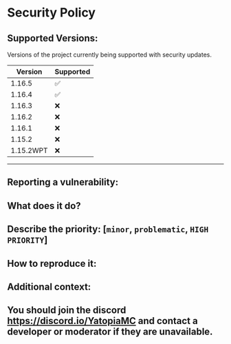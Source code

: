 # Security Policy

## Supported Versions:
Versions of the project currently being supported with security updates.

| Version | Supported          |
| ------- | ------------------ |
| 1.16.5   | :white_check_mark: |
| 1.16.4   | :white_check_mark: |
| 1.16.3   | :x: |
| 1.16.2   | :x: |
| 1.16.1   | :x: |
| 1.15.2   | :x: |
| 1.15.2WPT   | :x:                |
-----------------------------------------------------------------------------------------------------------------------------------------------------------------------------------
## Reporting a vulnerability:
## What does it do?
<description>

## Describe the priority: [`minor`, `problematic`, `HIGH PRIORITY`]
<description>

## How to reproduce it:
<description>

## Additional context:
<description>

## You should join the discord https://discord.io/YatopiaMC and contact a developer or moderator if they are unavailable.
